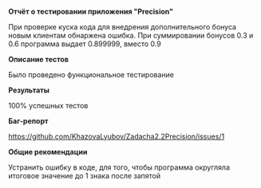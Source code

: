**Отчёт о тестировании приложения "Precision"**

При проверке куска кода для внедрения дополнительного бонуса новым клиентам обнаржена ошибка. При суммировании бонусов 0.3 и 0.6 программа выдает 0.899999, вместо 0.9

**Описание тестов**

Было проведено функциональное тестирование

**Результаты**

100% успешных тестов

**Баг-репорт**

https://github.com/KhazovaLyubov/Zadacha2.2Precision/issues/1


**Общие рекомендации**

Устранить ошибку в коде, для того, чтобы программа округляла итоговое значение до 1 знака после запятой
